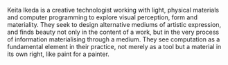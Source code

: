 Keita Ikeda is a creative technologist working with light, physical materials and computer programming to explore visual perception, form and materiality. They seek to design alternative mediums of artistic expression, and finds beauty not only in the content of a work, but in the very process of information materialising through a medium. They see computation as a fundamental element in their practice, not merely as a tool but a material in its own right, like paint for a painter.